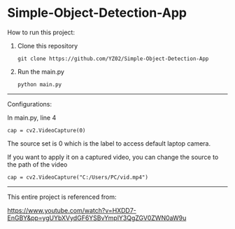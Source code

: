 # Simple-Object-Detection-App


How to run this project:
1. Clone this repository
   ```
   git clone https://github.com/YZ02/Simple-Object-Detection-App
   ```

2. Run the main.py
   ```
   python main.py
   ```


-------------------------
Configurations:

In main.py, line 4
   ```
   cap = cv2.VideoCapture(0) 
   ```

The source set is 0 which is the label to access default laptop camera. 

If you want to apply it on a captured video, you can change the source to the path of the video
   ```
   cap = cv2.VideoCapture("C:/Users/PC/vid.mp4") 
   ```

------------------------
This entire project is referenced from:

https://www.youtube.com/watch?v=HXDD7-EnGBY&pp=ygUYbXVydGF6YSBvYmplY3QgZGV0ZWN0aW9u

